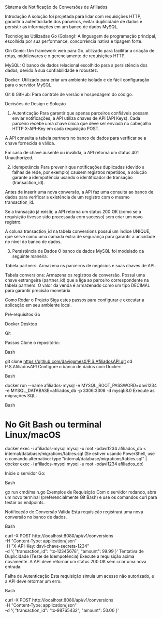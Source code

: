Sistema de Notificação de Conversões de Afiliados

Introdução
A solução foi projetada para lidar com requisições HTTP, garantir a autenticidade dos parceiros, evitar duplicidade de dados e persistir as informações em um banco de dados MySQL.

Tecnologias Utilizadas
Go (Golang): A linguagem de programação principal, escolhida por sua performance, concorrência nativa e tipagem forte.

Gin Gonic: Um framework web para Go, utilizado para facilitar a criação de rotas, middlewares e o gerenciamento de requisições HTTP.

MySQL: O banco de dados relacional escolhido para a persistência dos dados, devido à sua confiabilidade e robustez.

Docker: Utilizado para criar um ambiente isolado e de fácil configuração para o servidor MySQL.

Git & GitHub: Para controle de versão e hospedagem do código.

Decisões de Design e Solução
1. Autenticação
Para garantir que apenas parceiros confiáveis possam enviar notificações, a API utiliza chaves de API (API Keys). Cada parceiro recebe uma chave única que deve ser enviada no cabeçalho HTTP X-API-Key em cada requisição POST.

A API consulta a tabela partners no banco de dados para verificar se a chave fornecida é válida.

Em caso de chave ausente ou inválida, a API retorna um status 401 Unauthorized.

2. Idempotência
Para prevenir que notificações duplicadas (devido a falhas de rede, por exemplo) causem registros repetidos, a solução garante a idempotência usando o identificador de transação (transaction_id).

Antes de inserir uma nova conversão, a API faz uma consulta ao banco de dados para verificar a existência de um registro com o mesmo transaction_id.

Se a transação já existir, a API retorna um status 200 OK (como se a requisição tivesse sido processada com sucesso) sem criar um novo registro.

A coluna transaction_id na tabela conversions possui um índice UNIQUE, que serve como uma camada extra de segurança para garantir a unicidade no nível do banco de dados.

3. Persistência de Dados
O banco de dados MySQL foi modelado da seguinte maneira:

Tabela partners: Armazena os parceiros de negócios e suas chaves de API.

Tabela conversions: Armazena os registros de conversão. Possui uma chave estrangeira (partner_id) que a liga ao parceiro correspondente na tabela partners. O valor da venda é armazenado como um tipo DECIMAL para garantir precisão monetária.

Como Rodar o Projeto
Siga estes passos para configurar e executar a aplicação em seu ambiente local.

Pré-requisitos
Go

Docker Desktop

Git

Passos
Clone o repositório:

Bash

git clone https://github.com/davigomes0/P.S.AfiliadosAPI.git
cd P.S.AfiliadosAPI
Configure o banco de dados com Docker:

Bash

docker run --name afiliados-mysql -e MYSQL_ROOT_PASSWORD=davi1234 -e MYSQL_DATABASE=afiliados_db -p 3306:3306 -d mysql:8.0
Execute as migrações SQL:

Bash

# No Git Bash ou terminal Linux/macOS
docker exec -i afiliados-mysql mysql -u root -pdavi1234 afiliados_db < internal/database/migrations/tables.sql
(Se estiver usando PowerShell, use o comando alternativo: type "internal/database/migrations/tables.sql" | docker exec -i afiliados-mysql mysql -u root -pdavi1234 afiliados_db)

Inicie o servidor Go:

Bash

go run cmd/main.go
Exemplos de Requisição
Com o servidor rodando, abra um novo terminal (preferencialmente Git Bash) e use os comandos curl para testar os endpoints.

Notificação de Conversão Válida
Esta requisição registrará uma nova conversão no banco de dados.

Bash

curl -X POST http://localhost:8080/api/v1/conversions \
-H "Content-Type: application/json" \
-H "X-API-Key: davi-chave-secreta-1234" \
-d '{
  "transaction_id": "tx-12345678",
  "amount": 99.99
}'
Tentativa de Duplicidade (Teste de Idempotência)
Execute a requisição acima novamente. A API deve retornar um status 200 OK sem criar uma nova entrada.

Falha de Autenticação
Esta requisição simula um acesso não autorizado, e a API deve retornar um erro.

Bash

curl -X POST http://localhost:8080/api/v1/conversions \
-H "Content-Type: application/json" \
-d '{
  "transaction_id": "tx-98765432",
  "amount": 50.00
}'






